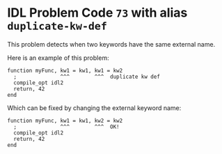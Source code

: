 # IDL Problem Code `73` with alias `duplicate-kw-def`

<!--@include: ./severity/disable_problem.md-->

<!--@include: ./severity/execution_error.md-->

This problem detects when two keywords have the same external name.

Here is an example of this problem:

```idl{1,2}
function myFunc, kw1 = kw1, kw1 = kw2
  ;              ^^^        ^^^  duplicate kw def
  compile_opt idl2
  return, 42
end
```

Which can be fixed by changing the external keyword name:

```idl{1,2}
function myFunc, kw1 = kw1, kw2 = kw2
  ;              ^^^        ^^^  OK!
  compile_opt idl2
  return, 42
end
```
